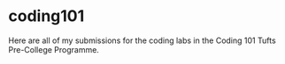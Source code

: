 # coding101
Here are all of my submissions for the coding labs in the Coding 101 Tufts Pre-College Programme.
